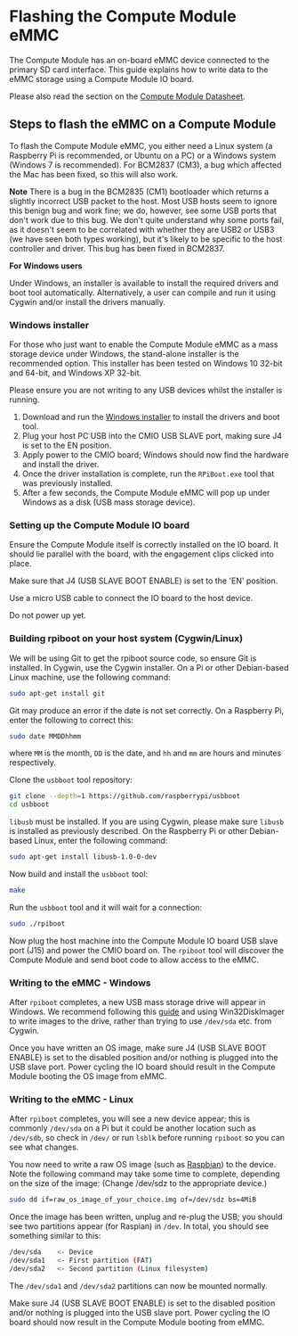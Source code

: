 # Flashing the Compute Module eMMC

The Compute Module has an on-board eMMC device connected to the primary SD card interface. This guide explains how to write data to the eMMC storage using a Compute Module IO board.

Please also read the section on the [Compute Module Datasheet](https://www.raspberrypi.org/documentation/hardware/computemodule/RPI-CM-DATASHEET-V1_0.pdf).

## Steps to flash the eMMC on a Compute Module

To flash the Compute Module eMMC, you either need a Linux system (a Raspberry Pi is recommended, or Ubuntu on a PC) or a Windows system (Windows 7 is recommended). For BCM2837 (CM3), a bug which affected the Mac has been fixed, so this will also work.

**Note** There is a bug in the BCM2835 (CM1) bootloader which returns a slightly incorrect USB packet to the host. Most USB hosts seem to ignore this benign bug and work fine; we do, however, see some USB ports that don't work due to this bug. We don't quite understand why some ports fail, as it doesn't seem to be correlated with whether they are USB2 or USB3 (we have seen both types working), but it's likely to be specific to the host controller and driver. This bug has been fixed in BCM2837.

**For Windows users**

Under Windows, an installer is available to install the required drivers and boot tool automatically. Alternatively, a user can compile and run it using Cygwin and/or install the drivers manually.

### Windows installer

For those who just want to enable the Compute Module eMMC as a mass storage device under Windows, the stand-alone installer is the recommended option. This installer has been tested on Windows 10 32-bit and 64-bit, and Windows XP 32-bit.

Please ensure you are not writing to any USB devices whilst the installer is running.

1. Download and run the [Windows installer](https://github.com/raspberrypi/usbboot/raw/master/win32/rpiboot_setup.exe) to install the drivers and boot tool.
1. Plug your host PC USB into the CMIO USB SLAVE port, making sure J4 is set to the EN position.
1. Apply power to the CMIO board; Windows should now find the hardware and install the driver.
1. Once the driver installation is complete, run the `RPiBoot.exe` tool that was previously installed.
1. After a few seconds, the Compute Module eMMC will pop up under Windows as a disk (USB mass storage device).

### Setting up the Compute Module IO board

Ensure the Compute Module itself is correctly installed on the IO board. It should lie parallel with the board, with the engagement clips clicked into place.

Make sure that J4 (USB SLAVE BOOT ENABLE) is set to the 'EN' position.

Use a micro USB cable to connect the IO board to the host device.

Do not power up yet.

### Building rpiboot on your host system (Cygwin/Linux)

We will be using Git to get the rpiboot source code, so ensure Git is installed. In Cygwin, use the Cygwin installer. On a Pi or other Debian-based Linux machine, use the following command:

```bash
sudo apt-get install git
```

Git may produce an error if the date is not set correctly. On a Raspberry Pi, enter the following to correct this:

```bash
sudo date MMDDhhmm
```

where `MM` is the month, `DD` is the date, and `hh` and `mm` are hours and minutes respectively.

Clone the `usbboot` tool repository:

```bash
git clone --depth=1 https://github.com/raspberrypi/usbboot
cd usbboot
```

`libusb` must be installed. If you are using Cygwin, please make sure `libusb` is installed as previously described. On the Raspberry Pi or other Debian-based Linux, enter the following command:

```bash
sudo apt-get install libusb-1.0-0-dev
```

Now build and install the `usbboot` tool:

```bash
make
```

Run the `usbboot` tool and it will wait for a connection:

```bash
sudo ./rpiboot
```

Now plug the host machine into the Compute Module IO board USB slave port (J15) and power the CMIO board on. The `rpiboot` tool will discover the Compute Module and send boot code to allow access to the eMMC. 

### Writing to the eMMC - Windows

After `rpiboot` completes, a new USB mass storage drive will appear in Windows. We recommend following this [guide](../../installation/installing-images/windows.md) and using Win32DiskImager to write images to the drive, rather than trying to use `/dev/sda` etc. from Cygwin.

Once you have written an OS image, make sure J4 (USB SLAVE BOOT ENABLE) is set to the disabled position and/or nothing is plugged into the USB slave port. Power cycling the IO board should result in the Compute Module booting the OS image from eMMC.

### Writing to the eMMC - Linux

After `rpiboot` completes, you will see a new device appear; this is commonly `/dev/sda` on a Pi but it could be another location such as `/dev/sdb`, so check in `/dev/` or run `lsblk` before running `rpiboot` so you can see what changes.

You now need to write a raw OS image (such as [Raspbian](https://www.raspberrypi.org/downloads/raspbian/)) to the device. Note the following command may take some time to complete, depending on the size of the image: (Change /dev/sdz to the appropriate device.)

```bash
sudo dd if=raw_os_image_of_your_choice.img of=/dev/sdz bs=4MiB
```

Once the image has been written, unplug and re-plug the USB; you should see two partitions appear (for Raspian) in `/dev`. In total, you should see something similar to this:

```bash
/dev/sda    <- Device
/dev/sda1   <- First partition (FAT)
/dev/sda2   <- Second partition (Linux filesystem)
```

The `/dev/sda1` and `/dev/sda2` partitions can now be mounted normally.

Make sure J4 (USB SLAVE BOOT ENABLE) is set to the disabled position and/or nothing is plugged into the USB slave port. Power cycling the IO board should now result in the Compute Module booting from eMMC.
